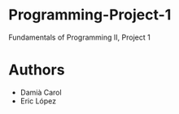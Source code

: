 # Programming-Project-1
Fundamentals of Programming II, Project 1

# Authors
- Damià Carol
- Eric López
